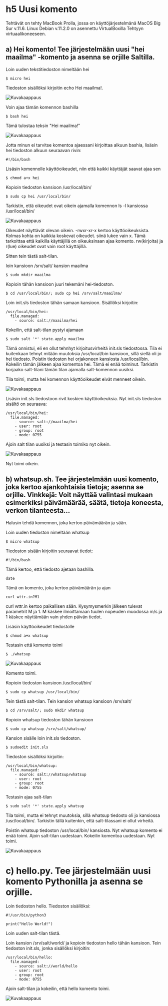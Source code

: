 # h5 Uusi komento

Tehtävät on tehty MacBook Prolla, jossa on käyttöjärjestelmänä MacOS Big Sur v.11.6. Linux Debian v.11.2.0 on asennettu VirtualBoxilla Tehtyyn virtuaalikoneeseen.

## a) Hei komento! Tee järjestelmään uusi "hei maailma" -komento ja asenna se orjille Saltilla. 

Loin uuden tekstitiedoston nimeltään hei

	$ micro hei

Tiedoston sisällöksi kirjoitin echo Hei maailma!. 

![Kuvakaappaus](kuva0.png)

Voin ajaa tämän komennon bashilla

	$ bash hei

Tämä tulostaa teksin "Hei maailma!"

![Kuvakaappaus](kuva1.png)

Jotta minun ei tarvitse komentoa ajaessani kirjoittaa alkuun bashia, lisäsin hei tiedoston alkuun seuraavan rivin:

	#!/bin/bash

Lisäsin komennolle käyttöoikeudet, niin että kaikki käyttäjät saavat ajaa sen

	$ chmod a+x hei

Kopioin tiedoston kansioon /usr/local/bin/

	$ sudo cp hei /usr/local/bin/

Tarkistin, että oikeudet ovat oikein ajamalla komennon ls -l kansiossa /usr/local/bin/

![Kuvakaappaus](kuva2.png)

Oikeudet näyttävät olevan oikein. -rwxr-xr-x kertoo käyttöoikeuksista. Kolmas kohta on kaikkia koskevat oikeudet. siinä lukee vain x. Tämä tarkoittaa että kaikilla käyttäjillä on oikeuksinaan ajaa komento. rw(kirjoita) ja r(lue) oikeudet ovat vain root käyttäjillä.

Sitten tein tästä salt-tilan.

loin kansioon /srv/salt/ kansion maailma

	$ sudo mkdir maailma

Kopioin tähän kansioon juuri tekemäni hei-tiedoston.

	$ cd /usr/local/bin/; sudo cp hei /srv/salt/maailma/

Loin init.sls tiedoston tähän samaan kansioon. Sisällöksi kirjoitin:

	/usr/local/bin/hei:
	  file.managed:
	    - source: salt://maailma/hei

Kokeilin, että salt-tilan pystyi ajamaan

	$ sudo salt '*' state.apply maailma

Tämä onnistui, eli en ollut tehnhyt kirjoitusvirheitä init.sls tiedostossa. Tila ei kuitenkaan tehnyt mitään muutoksia /usr/local/bin kansioon, sillä siellä oli jo hei tiedosto. Poistin tiedoston hei orjakoneen kansiosta /usr/local/bin. Kokeilin tämän jälkeen ajaa komentoa hei. Tämä ei enää toiminut. Tarkistin korjaako salt-tilani tämän tilan ajamalla salt-komennon uusiksi. 

Tila toimi, mutta hei komennon käyttöoikeudet eivät menneet oikein. 

![Kuvakaappaus](kuva4.png)

Lisäsin init.sls tiedostoon rivit koskien käyttöoikeuksia.
Nyt init.sls tiedoston sisältö on seuraava:

	/usr/local/bin/hei:
	  file.managed:
	    - source: salt://maailma/hei
	    - user: root
	    - group: root
	    - mode: 0755

Ajoin salt tilan uusiksi ja testasin toimiko nyt oikein.

![Kuvakaappaus](kuva5.png)

Nyt toimi oikein. 

## b) whatsup.sh. Tee järjestelmään uusi komento, joka kertoo ajankohtaisia tietoja; asenna se orjille. Vinkkejä: Voit näyttää valintasi mukaan esimerkiksi päivämäärää, säätä, tietoja koneesta, verkon tilanteesta...

Halusin tehdä komennon, joka kertoo päivämäärän ja sään.

Loin uuden tiedoston nimeltään whatsup

	$ micro whatsup

Tiedoston sisään kirjoitin seuraavat tiedot:

	#!/bin/bash

Tämä kertoo, että tiedosto ajetaan bashilla.
	
	date

Tämä on komento, joka kertoo päivämäärän ja ajan

	curl wttr.in?M1

curl wttr.in kertoo paikallisen sään. Kysymysmerkin jälkeen tulevat parametrit M ja 1. M käskee ilmoittamaan tuulen nopeuden muodossa m/s ja 1 käskee näyttämään vain yhden päivän tiedot.

Lisäsin käyttöoikeudet tiedostolle

	$ chmod a+x whatsup

Testasin että komento toimi

	$ ./whatsup

![Kuvakaappaus](kuva8.png)

Komento toimi.

Kopioin tiedoston kansioon /usr/local/bin/

	$ sudo cp whatsup /usr/local/bin/

Tein tästä salt-tilan. Tein kansion whatsup kansioon /srv/salt/

	$ cd /srv/salt/; sudo mkdir whatsup

Kopioin whatsup tiedoston tähän kansioon

	$ sudo cp whatsup /srv/salt/whatsup/

Kansion sisälle loin init.sls tiedoston.

	$ sudoedit init.sls

Tiedoston sisällöksi kirjoitin:

	/usr/local/bin/whatsup:
	  file.managed:
	    - source: salt://whatsup/whatsup
    	- user: root
		- group: root
		- mode: 0755

Testasin ajaa salt-tilan

	$ sudo salt '*' state.apply whatsup

Tila toimi, mutta ei tehnyt muutoksia, sillä whatsup tiedosto oli jo kansiossa /usr/local/bin/. Tarkistin tällä kuitenkin, että salt-tilassani ei ollut virheitä.

Poistin whatsup tiedoston /usr/local/bin/ kansiosta. Nyt whatsup komento ei enää toimi. Ajoin salt-tilan uudestaan. Kokeilin komentoa uudestaan. Nyt toimi.

![Kuvakaappaus](kuva7.png)

# c) hello.py. Tee järjestelmään uusi komento Pythonilla ja asenna se orjille.

Loin tiedoston hello. Tiedoston sisällöksi:

	#!/usr/bin/python3
	
	print("Hello World!")

Loin uuden salt-tilan tästä.

Loin kansion /srv/salt/world/ ja kopioin tiedoston hello tähän kansioon. Tein tiedoston init.sls, jonka sisällöksi kirjoitin:

	/usr/local/bin/hello:
	  file.managed:
	    - source: salt://world/hello
	   	- user: root
		- group: root
		- mode: 0755

Ajoin salt-tilan ja kokeilin, että hello komento toimi.

![Kuvakaappaus](kuva9.png)

	


	
